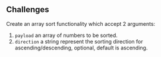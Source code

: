 ## Challenges

Create an array sort functionality which accept 2 arguments:

1. `payload` an array of numbers to be sorted.
2. `direction` a string represent the sorting direction for ascending/descending, optional, default is ascending.

